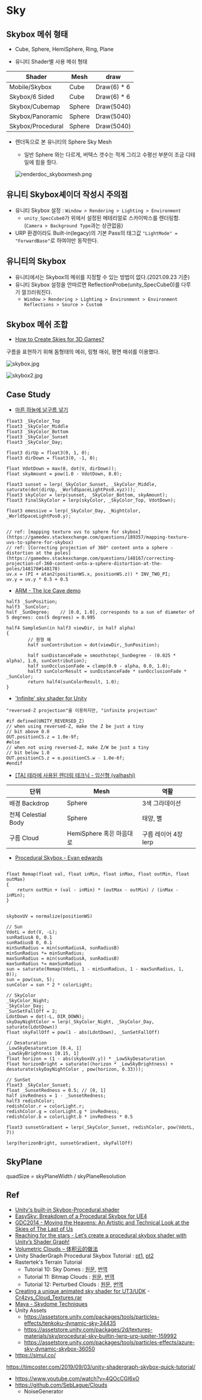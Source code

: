 # Sky

## Skybox 메쉬 형태

- Cube, Sphere, HemiSphere, Ring, Plane

- 유니티 Shader별 사용 메쉬 형태

| Shader            | Mesh   | draw        |
| ----------------- | ------ | ----------- |
| Mobile/Skybox     | Cube   | Draw(6) * 6 |
| Skybox/6 Sided    | Cube   | Draw(6) * 6 |
| Skybox/Cubemap    | Sphere | Draw(5040)  |
| Skybox/Panoramic  | Sphere | Draw(5040)  |
| Skybox/Procedural | Sphere | Draw(5040)  |

- 렌더독으로 본 유니티의 Sphere Sky Mesh
  - 일반 Sphere 와는 다르게, 버텍스 갯수는 적게 그리고 수평선 부분이 조금 디테일에 힘을 줬다.

  ![renderdoc_skyboxmesh.png](../res/renderdoc_skyboxmesh.png)

## 유니티 Skybox셰이더 작성시 주의점

- 유니티 Skybox 설정 : `Window > Rendering > Lighting > Environment`
  - `unity_SpecCube0`가 위에서 설정된 메테리얼로 스카이박스를 렌더링함.(`Camera > Background Type`과는 상관없음)
- URP 환경이라도 Built-in(legacy)의 기본 Pass의 태그값 `"LightMode" = "ForwardBase"`로 하여야만 동작한다.

## 유니티의 Skybox

- 유니티에서는 Skybox의 메쉬를 지정할 수 있는 방법이 없다.(2021.09.23 기준)
- 유니티 Skybox 설정을 안따르면 ReflectionProbe(unity_SpecCube0)를 다루기 껄끄러워진다.
  - `Window > Rendering > Lighting > Environment > Environment Reflections > Source > Custom`

## Skybox 메쉬 조합

- [How to Create Skies for 3D Games?](https://80.lv/articles/how-to-create-skies-for-3d-games/)

구름을 표현하기 위해 돔형태의 메쉬, 링형 매쉬, 평면 매쉬를 이용했다.

![skybox.jpg](../res/skybox.jpg)

![skybox2.jpg](../res/skybox2.jpg)

## Case Study

- [마른 하늘에 날구름 넣기](https://www.slideshare.net/ajinkim/ss-58266584)

``` hlsl
float3 _SkyColor_Top
float3 _SkyColor_Middle
float3 _SkyColor_Bottom
float3 _SkyColor_Sunset
float3 _SkyColor_Day;

float3 dirUp = float3(0, 1, 0);
float3 dirDown = float3(0, -1, 0);

float VdotDown = max(0, dot(V, dirDown));
float skyAmount = pow(1.0 - VdotDown, 8.0);

float3 sunset = lerp(_SkyColor_Sunset, _SkyColor_Middle, saturate(dot(dirUp, _WorldSpaceLightPos0.xyz)));
float3 skyColor = lerp(sunset, _SkyColor_Bottom, skyAmount);
float3 finalSkyColor = lerp(skyColor, _SkyColor_Top, VdotDown);

float3 emessive = lerp(_SkyColor_Day, _NightColor, _WorldSpaceLightPos0.y);


// ref: [mapping texture uvs to sphere for skybox](https://gamedev.stackexchange.com/questions/189357/mapping-texture-uvs-to-sphere-for-skybox)
// ref: [Correcting projection of 360° content onto a sphere - distortion at the poles](https://gamedev.stackexchange.com/questions/148167/correcting-projection-of-360-content-onto-a-sphere-distortion-at-the-poles/148178#148178)
uv.x = (PI + atan2(positionWS.x, positionWS.z)) * INV_TWO_PI;
uv.y = uv.y * 0.5 + 0.5
```

- [ARM - The Ice Cave demo](https://developer.arm.com/documentation/102259/0100/Procedural-skybox)

``` hlsl
half3 _SunPosition;
half3 _SunColor;
half _SunDegree;    // [0.0, 1.0], corresponds to a sun of diameter of 5 degrees: cos(5 degrees) = 0.995

half4 SampleSun(in half3 viewDir, in half alpha)
{
        // 원형 해
        half sunContribution = dot(viewDir,_SunPosition);

        half sunDistanceFade = smoothstep(_SunDegree - (0.025 * alpha), 1.0, sunContribution);
        half sunOcclusionFade = clamp(0.9 - alpha, 0.0, 1.0);
        half3 sunColorResult = sunDistanceFade * sunOcclusionFade * _SunColor;
        return half4(sunColorResult, 1.0);
}
```

- ['Infinite' sky shader for Unity](https://aras-p.info/blog/2019/02/01/Infinite-sky-shader-for-Unity/)

``` hlsl
"reversed-Z projection"을 이용하지만, "infinite projection"

#if defined(UNITY_REVERSED_Z)
// when using reversed-Z, make the Z be just a tiny
// bit above 0.0
OUT.positionCS.z = 1.0e-9f;
#else
// when not using reversed-Z, make Z/W be just a tiny
// bit below 1.0
OUT.positionCS.z = o.positionCS.w - 1.0e-6f;
#endif
```

- [[TA] 테라에 사용된 렌더링 테크닉 - 임신형 (valhashi)](https://www.slideshare.net/valhashi/2011-03-gametechtadptforpdf)

| 단위                | Mesh                     | 역활                 |
| ------------------- | ------------------------ | -------------------- |
| 배경 Backdrop       | Sphere                   | 3색 그라데이션       |
| 천체 Celestial Body | Sphere                   | 태양, 별             |
| 구름 Cloud          | HemiSphere 혹은 마음대로 | 구름 레이어 4장 lerp |


- [Procedural Skybox - Evan edwards](https://www.e2gamedev.com/skybox)

``` hlsl

float Remap(float val, float inMin, float inMax, float outMin, float outMax)
{
    return outMin + (val - inMin) * (outMax - outMin) / (inMax - inMin);
}


skyboxUV = normalize(positionWS)

// Sun
VdotL = dot(V, -L);
sunRadiusA 0, 0.1
sunRadiusB 0, 0.1
minSunRadius = min(sunRadiusA, sunRadiusB)
minSunRadius *= minSunRadius;
maxSunRadius = min(sunRadiusA, sunRadiusB)
maxSunRadius *= maxSunRadius
sun = saturate(Remap(VdotL, 1 - minSunRadius, 1 - maxSunRadius, 1, 0));
sun = pow(sun, 5);
sunColor = sun * 2 * colorLight;

// SkyColor
_SkyColor_Night;
_SkyColor_Day;
_SunSetFallOff = 2;
LdotDown = dot(-L, DIR_DOWN);
skyDayNightColor = lerp(_SkyColor_Night, _SkyColor_Day, saturate(LdotDown))
float skyFallOff = pow(1 - abs(LdotDown), _SunSetFallOff)

// Desaturation
_LowSkyDesaturation [0.4, 1]
_LowSkyBrightness [0.15, 1]
float horizon = (1 - abs(skyboxUV.y)) * _LowSkyDesaturation
float horizonBright = saturate((horizon * _LowSkyBrightness) + desaturate(skyDayNightColor , pow(horizon, 0.33)));

// SunSet
float3 _SkyColor_Sunset;
float _SunsetRedness = 0.5; // [0, 1]
half invRedness = 1 - _SunsetRedness;
half3 redishColor;
redishColor.r = colorLight.r;
redishColor.g = colorLight.g * invRedness;
redishColor.b = colorLight.b * invRedness * 0.5

float3 sunsetGradient = lerp(_SkyColor_Sunset, redishColor, pow(VdotL, 7))

lerp(horizonBright, sunsetGradient, skyFallOff)

```


## SkyPlane

quadSize = skyPlaneWidth / skyPlaneResolution


## Ref

- [Unity's built-in Skybox-Procedural.shader](https://github.com/TwoTailsGames/Unity-Built-in-Shaders/blob/master/DefaultResourcesExtra/Skybox-Procedural.shader)
- [EasySky: Breakdown of a Procedural Skybox for UE4](https://80.lv/articles/easysky-breakdown-of-a-procedural-skybox-for-ue4/)
- [GDC2014  - Moving the Heavens: An Artistic and Technical Look at the Skies of The Last of Us](https://www.youtube.com/watch?v=o66p1QDH7aI)
- [Reaching for the stars - Let’s create a procedural skybox shader with Unity’s Shader Graph!](https://medium.com/@jannik_boysen/procedural-skybox-shader-137f6b0cb77c)
- [Volumetric Clouds – 体积云的做法](http://walkingfat.com/volumetric-clouds-%e4%bd%93%e7%a7%af%e4%ba%91%e7%9a%84%e5%81%9a%e6%b3%95/)
- Unity ShaderGraph Procedural Skybox Tutorial : [pt1](https://timcoster.com/2019/09/03/unity-shadergraph-skybox-quick-tutorial/), [pt2](https://timcoster.com/2020/02/26/unity-shadergraph-procedural-skybox-tutorial-pt-2-day-night-cycle/)
- Rastertek's Terrain Tutorial
  - Tutorial 10: Sky Domes : [원문](http://www.rastertek.com/tertut10.html), [번역](https://copynull.tistory.com/313)
  - Tutorial 11: Bitmap Clouds : [원문](http://www.rastertek.com/tertut11.html), [번역](https://copynull.tistory.com/314)
  - Tutorial 12: Perturbed Clouds : [원문](http://www.rastertek.com/tertut12.html), [번역](https://copynull.tistory.com/315)
- [Creating a unique animated sky shader for UT3/UDK](http://cr4zyb4st4rd.co.uk/SkyShader.html) - [Cr4zys_Cloud_Textures.rar](http://cr4zyb4st4rd.co.uk/SkyShader/Cr4zys_Cloud_Textures.rar)
- [Maya - Skydome Techniques](https://www.youtube.com/watch?v=YwzOMHXYFyw)
- Unity Assets
  - <https://assetstore.unity.com/packages/tools/particles-effects/tenkoku-dynamic-sky-34435>
  - <https://assetstore.unity.com/packages/2d/textures-materials/sky/procedural-sky-builtin-lwrp-urp-jupiter-159992>
  - <https://assetstore.unity.com/packages/tools/particles-effects/azure-sky-dynamic-skybox-36050>
- <https://simul.co/>




https://timcoster.com/2019/09/03/unity-shadergraph-skybox-quick-tutorial/

- https://www.youtube.com/watch?v=4QOcCGI6xO
- https://github.com/SebLague/Clouds
  - NoiseGenerator

